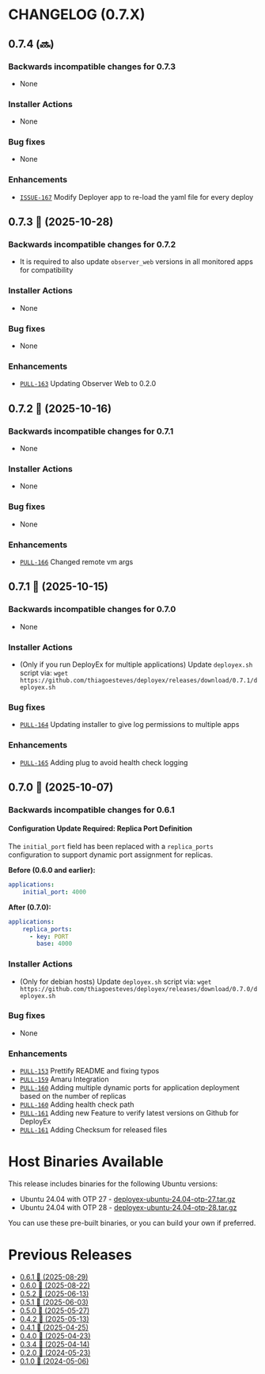 # CHANGELOG (0.7.X)

## 0.7.4 (:soon:)

### Backwards incompatible changes for 0.7.3
 * None

### Installer Actions
 * None

### Bug fixes
 * None

### Enhancements
 * [`ISSUE-167`](https://github.com/thiagoesteves/deployex/issues/167) Modify Deployer app to re-load the yaml file for every deploy

## 0.7.3 🚀 (2025-10-28)

### Backwards incompatible changes for 0.7.2
 * It is required to also update `observer_web` versions in all monitored apps for compatibility

### Installer Actions
 * None

### Bug fixes
 * None

### Enhancements
 * [`PULL-163`](https://github.com/thiagoesteves/deployex/pull/163) Updating Observer Web to 0.2.0

## 0.7.2 🚀 (2025-10-16)

### Backwards incompatible changes for 0.7.1
 * None

### Installer Actions
 * None

### Bug fixes
 * None

### Enhancements
 * [`PULL-166`](https://github.com/thiagoesteves/deployex/pull/166) Changed remote vm args

## 0.7.1 🚀 (2025-10-15)

### Backwards incompatible changes for 0.7.0
 * None

### Installer Actions
 * (Only if you run DeployEx for multiple applications) Update `deployex.sh` script via:
   `wget https://github.com/thiagoesteves/deployex/releases/download/0.7.1/deployex.sh`

### Bug fixes
 * [`PULL-164`](https://github.com/thiagoesteves/deployex/pull/164) Updating installer to give log permissions to multiple apps

### Enhancements
 * [`PULL-165`](https://github.com/thiagoesteves/deployex/pull/165) Adding plug to avoid health check logging

## 0.7.0 🚀 (2025-10-07)

### Backwards incompatible changes for 0.6.1

#### Configuration Update Required: Replica Port Definition

The `initial_port` field has been replaced with a `replica_ports` configuration to support dynamic port assignment for replicas.

**Before (0.6.0 and earlier):**
```yaml
applications:
    initial_port: 4000
```
**After (0.7.0):**
```yaml
applications:
    replica_ports:
      - key: PORT
        base: 4000
```

### Installer Actions
 * (Only for debian hosts) Update `deployex.sh` script via:
   `wget https://github.com/thiagoesteves/deployex/releases/download/0.7.0/deployex.sh`

### Bug fixes
 * None

### Enhancements
 * [`PULL-153`](https://github.com/thiagoesteves/deployex/pull/153) Prettify README and fixing typos
 * [`PULL-159`](https://github.com/thiagoesteves/deployex/pull/159) Amaru Integration
 * [`PULL-160`](https://github.com/thiagoesteves/deployex/pull/160) Adding multiple dynamic ports for application deployment based on the number of replicas
 * [`PULL-160`](https://github.com/thiagoesteves/deployex/pull/160) Adding health check path
 * [`PULL-161`](https://github.com/thiagoesteves/deployex/pull/161) Adding new Feature to verify latest versions on Github for DeployEx
 * [`PULL-161`](https://github.com/thiagoesteves/deployex/pull/162) Adding Checksum for released files

# Host Binaries Available

This release includes binaries for the following Ubuntu versions:

 * Ubuntu 24.04 with OTP 27 - [deployex-ubuntu-24.04-otp-27.tar.gz](https://github.com/thiagoesteves/deployex/tree/main/devops/releases/otp-27/.tool-versions)
 * Ubuntu 24.04 with OTP 28 - [deployex-ubuntu-24.04-otp-28.tar.gz](https://github.com/thiagoesteves/deployex/tree/main/devops/releases/otp-28/.tool-versions)

 You can use these pre-built binaries, or you can build your own if preferred.

# Previous Releases
 * [0.6.1 🚀 (2025-08-29)](https://github.com/thiagoesteves/deployex/blob/0.6.1/CHANGELOG.md)
 * [0.6.0 🚀 (2025-08-22)](https://github.com/thiagoesteves/deployex/blob/0.6.0/CHANGELOG.md)
 * [0.5.2 🚀 (2025-06-13)](https://github.com/thiagoesteves/deployex/blob/0.5.2/CHANGELOG.md)
 * [0.5.1 🚀 (2025-06-03)](https://github.com/thiagoesteves/deployex/blob/0.5.1/CHANGELOG.md)
 * [0.5.0 🚀 (2025-05-27)](https://github.com/thiagoesteves/deployex/blob/0.5.0/CHANGELOG.md)
 * [0.4.2 🚀 (2025-05-13)](https://github.com/thiagoesteves/deployex/blob/0.4.2/CHANGELOG.md)
 * [0.4.1 🚀 (2025-04-25)](https://github.com/thiagoesteves/deployex/blob/0.4.1/CHANGELOG.md)
 * [0.4.0 🚀 (2025-04-23)](https://github.com/thiagoesteves/deployex/blob/0.4.0/CHANGELOG.md)
 * [0.3.4 🚀 (2025-04-14)](https://github.com/thiagoesteves/deployex/blob/0.3.4/CHANGELOG.md)
 * [0.2.0 🚀 (2024-05-23)](https://github.com/thiagoesteves/deployex/blob/0.2.0/CHANGELOG.md)
 * [0.1.0 🚀 (2024-05-06)](https://github.com/thiagoesteves/deployex/blob/0.1.0/changelog.md)